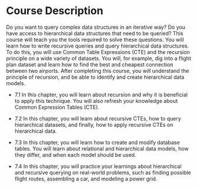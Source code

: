 # Course Description

Do you want to query complex data structures in an iterative way? Do you have access to hierarchical data structures that need to be queried? This course will teach you the tools required to solve these questions. You will learn how to write recursive queries and query hierarchical data structures. To do this, you will use Common Table Expressions (CTE) and the recursion principle on a wide variety of datasets. You will, for example, dig into a flight plan dataset and learn how to find the best and cheapest connection between two airports. After completing this course, you will understand the principle of recursion, and be able to identify and create hierarchical data models.

* 7.1 In this chapter, you will learn about recursion and why it is beneficial to apply this technique. You will also refresh your knowledge about Common Expression Tables (CTE).

* 7.2 In this chapter, you will learn about recursive CTEs, how to query hierarchical datasets, and finally, how to apply recursive CTEs on hierarchical data.

* 7.3 In this chapter, you will learn how to create and modify database tables. You will learn about relational and hierarchical data models, how they differ, and when each model should be used.

* 7.4 In this chapter, you will practice your learnings about hierarchical and recursive querying on real-world problems, such as finding possible flight routes, assembling a car, and modeling a power grid.
